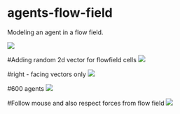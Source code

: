 # agents-flow-field
Modeling an agent in a flow field.


<img src="https://media.giphy.com/media/l0MYJDphIGTTj7JqE/giphy.gif"/>

#Adding random 2d vector for flowfield cells
<img src = "https://media.giphy.com/media/3o6ZtdLBeYd1B0hJ2U/giphy.gif"/>

#right - facing vectors only
<img src= "https://media.giphy.com/media/l0HlvvrKDz4A5V5Ti/giphy.gif"/>

#600 agents
<img src= "https://media.giphy.com/media/l0MYz7luVEWwle5Y4/giphy.gif"/>

#Follow mouse and also respect forces from flow field
<img src="https://media.giphy.com/media/l0HlQIfuSHGIL2J7W/giphy.gif"/>